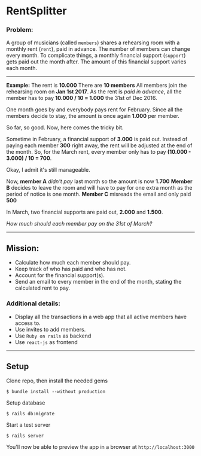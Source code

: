# RentSplitter

### Problem:
A group of musicians (called `members`) shares a rehearsing room with a monthly rent (`rent`), paid in advance. The number of members can change every month. To complicate things, a monthly financial support (`support`) gets paid out the month after. The amount of this financial support varies each month.

---
__Example:__
The rent is __10.000__
There are __10 members__
All members join the rehearsing room on __Jan 1st 2017__.
As the rent is _paid in advance_, all the member has to pay __10.000 / 10 = 1.000__ the 31st of Dec 2016.

One month goes by and everybody pays rent for February. Since all the members decide to stay, the amount is once again __1.000__ per member.

So far, so good. Now, here comes the tricky bit.

Sometime in February, a financial support of __3.000__ is paid out. Instead of paying each member __300__ right away, the rent will be adjusted at the end of the month. So, for the March rent, every member only has to pay __(10.000 - 3.000) / 10 = 700__.

Okay, I admit it's still manageable.

Now, __member A__ _didn't pay_ last month so the amount is now __1.700__ 
__Member B__ decides to leave the room and will have to pay for one extra month as the period of notice is one month.
__Member C__ misreads the email and only paid __500__

In March, two financial supports are paid out, __2.000__ and __1.500__.

_How much should each member pay on the 31st of March?_

---

## Mission:
* Calculate how much each member should pay.
* Keep track of who has paid and who has not.
* Account for the financial support(s).
* Send an email to every member in the end of the month, stating the calculated rent to pay.

### Additional details:
* Display all the transactions in a web app that all active members have access to.
* Use invites to add members.
* Use `Ruby on rails` as backend
* Use `react-js` as frontend

---

## Setup
Clone repo, then install the needed gems
```
$ bundle install --without production
```
Setup database
```
$ rails db:migrate
```
Start a test server
```
$ rails server
```
You'll now be able to preview the app in a browser at `http://localhost:3000`

